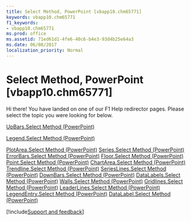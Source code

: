 ```yaml
---
title: Select Method, PowerPoint [vbapp10.chm65771]
keywords: vbapp10.chm65771
f1_keywords:
- vbapp10.chm65771
ms.prod: office
ms.assetid: 71ed61d1-4fe6-40c6-b4e3-93d4b25e64a3
ms.date: 06/08/2017
localization_priority: Normal
---
```



# Select Method, PowerPoint [vbapp10.chm65771]

Hi there! You have landed on one of our F1 Help redirector pages. Please select the topic you were looking for below.

[UpBars.Select Method (PowerPoint)](http://msdn.microsoft.com/library/56e285f9-4753-d9dc-3be3-32538a574ecc%28Office.15%29.aspx)

[Legend.Select Method (PowerPoint)](http://msdn.microsoft.com/library/75f1b399-1e8b-b15f-0e81-4501316d38c1%28Office.15%29.aspx)

[PlotArea.Select Method (PowerPoint)](http://msdn.microsoft.com/library/e723e99f-5e86-b33f-a340-50c75971f956%28Office.15%29.aspx)
[Series.Select Method (PowerPoint)](http://msdn.microsoft.com/library/13b8b940-c05c-bcaa-8cba-5a63e2445d51%28Office.15%29.aspx)
[ErrorBars.Select Method (PowerPoint)](http://msdn.microsoft.com/library/846287e5-0f2a-3cb1-1272-6afb5cebb0c5%28Office.15%29.aspx)
[Floor.Select Method (PowerPoint)](http://msdn.microsoft.com/library/1300294f-a5d7-5a43-ea55-755e844f8436%28Office.15%29.aspx)
[Point.Select Method (PowerPoint)](http://msdn.microsoft.com/library/824bd71d-6397-d9cd-d9b4-760e711f8859%28Office.15%29.aspx)
[ChartArea.Select Method (PowerPoint)](http://msdn.microsoft.com/library/6bb2d068-3a9e-f8d9-41e5-882a2b72b218%28Office.15%29.aspx)
[Trendline.Select Method (PowerPoint)](http://msdn.microsoft.com/library/53aa9b45-acf4-9d12-422a-8b5418434f55%28Office.15%29.aspx)
[SeriesLines.Select Method (PowerPoint)](http://msdn.microsoft.com/library/c84d09ca-891a-9863-b1f5-acb49e024937%28Office.15%29.aspx)
[DownBars.Select Method (PowerPoint)](http://msdn.microsoft.com/library/b63ca383-9ef3-b05f-2a62-aef1d3c89ae1%28Office.15%29.aspx)
[DataLabels.Select Method (PowerPoint)](http://msdn.microsoft.com/library/4df520ad-a91b-faea-9899-b55354fcd49d%28Office.15%29.aspx)
[Walls.Select Method (PowerPoint)](http://msdn.microsoft.com/library/795eb1c8-54a9-2f53-d1d5-db257c20b7f3%28Office.15%29.aspx)
[Gridlines.Select Method (PowerPoint)](http://msdn.microsoft.com/library/67de6907-1ebc-4897-8106-dc297a273288%28Office.15%29.aspx)
[LeaderLines.Select Method (PowerPoint)](http://msdn.microsoft.com/library/a146a575-89ef-28c6-4f0e-ede101835573%28Office.15%29.aspx)
[LegendEntry.Select Method (PowerPoint)](http://msdn.microsoft.com/library/86b3cbf7-d491-1e43-0ae6-f6527109653d%28Office.15%29.aspx)
[DataLabel.Select Method (PowerPoint)](http://msdn.microsoft.com/library/10a8d96c-8646-c65c-76aa-fc80a963c544%28Office.15%29.aspx)

[!include[Support and feedback](~/includes/feedback-boilerplate.md)]